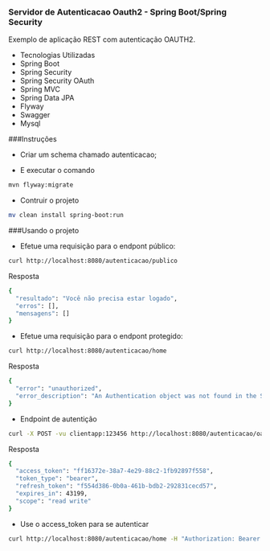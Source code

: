 ### Servidor de Autenticacao Oauth2 - Spring Boot/Spring Security
Exemplo de aplicação REST com autenticação OAUTH2.

- Tecnologias Utilizadas
- Spring Boot
- Spring Security
- Spring Security OAuth
- Spring MVC
- Spring Data JPA
- Flyway
- Swagger
- Mysql

###Instruções

- Criar um schema chamado autenticacao;

- E executar o comando 
```sh
mvn flyway:migrate
```
- Contruir o projeto
```sh
mv clean install spring-boot:run
```
###Usando o projeto

- Efetue uma requisição para o endpont público:
```sh
curl http://localhost:8080/autenticacao/publico
```
Resposta
```sh
{
  "resultado": "Você não precisa estar logado",
  "erros": [],
  "mensagens": []
}
```

- Efetue uma requisição para o endpont protegido:

```sh
curl http://localhost:8080/autenticacao/home
```
Resposta 
```sh
{
  "error": "unauthorized",
  "error_description": "An Authentication object was not found in the SecurityContext"
}
```

- Endpoint de autentição
```sh
curl -X POST -vu clientapp:123456 http://localhost:8080/autenticacao/oauth/token -H "Accept: application/json" -d "password=123&username=teste1&grant_type=password&scope=read%20write&client_secret=123456&client_id=clientapp"
```

Resposta
```sh
{
  "access_token": "ff16372e-38a7-4e29-88c2-1fb92897f558",
  "token_type": "bearer",
  "refresh_token": "f554d386-0b0a-461b-bdb2-292831cecd57",
  "expires_in": 43199,
  "scope": "read write"
}
```

- Use o access_token para se autenticar
```sh
curl http://localhost:8080/autenticacao/home -H "Authorization: Bearer ff16372e-38a7-4e29-88c2-1fb92897f558"
```




